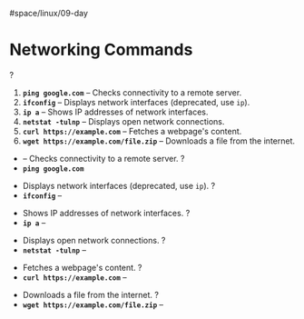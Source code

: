 

#space/linux/09-day


# Networking Commands
?
1. **`ping google.com`** – Checks connectivity to a remote server.
2. **`ifconfig`** – Displays network interfaces (deprecated, use `ip`).
3. **`ip a`** – Shows IP addresses of network interfaces.
4. **`netstat -tulnp`** – Displays open network connections.
5. **`curl https://example.com`** – Fetches a webpage's content.
6. **`wget https://example.com/file.zip`** – Downloads a file from the internet.
<!--SR:!2025-05-02,1,230-->





- – Checks connectivity to a remote server.
?
- **`ping google.com`**
<!--SR:!2025-05-02,1,230--> 


- Displays network interfaces (deprecated, use `ip`).
?
- **`ifconfig`** –
<!--SR:!2025-05-02,1,230--> 


- Shows IP addresses of network interfaces.
?
- **`ip a`** –
<!--SR:!2025-05-02,1,230--> 


- Displays open network connections.
?
- **`netstat -tulnp`** –
<!--SR:!2025-05-02,1,230--> 


- Fetches a webpage's content.
?
- **`curl https://example.com`** –
<!--SR:!2025-05-02,1,230--> 




- Downloads a file from the internet.
?
- **`wget https://example.com/file.zip`** –
<!--SR:!2025-05-02,1,230--> 